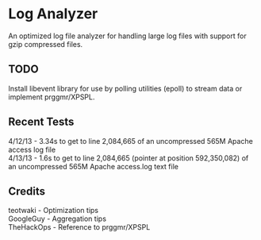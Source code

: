 Log Analyzer
=====
An optimized log file analyzer for handling large log files with support for gzip compressed files.

TODO
-----
Install libevent library for use by polling utilities (epoll) to stream data or implement prggmr/XPSPL.

Recent Tests
-----
4/12/13 - 3.34s to get to line 2,084,665 of an uncompressed 565M Apache access log file  
4/13/13 - 1.6s to get to line 2,084,665 (pointer at position 592,350,082) of an uncompressed 565M Apache access.log text file

Credits
-----
teotwaki - Optimization tips  
GoogleGuy - Aggregation tips  
TheHackOps - Reference to prggmr/XPSPL
